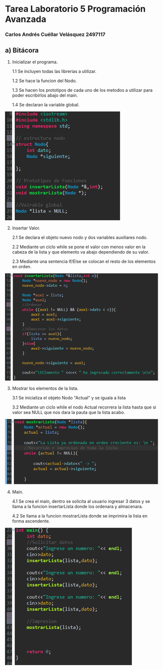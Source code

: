 # Tarea Laboratorio 5 Programación Avanzada

### Carlos Andrés Cuéllar Velásquez 2497117
       
## a) Bitácora


1. Inicializar el programa.

   1.1 Se incluyen todas las librerias a utilizar. 
   
   1.2 Se hace la funcion del Nodo.
   
   1.3 Se hacen los prototipos de cada uno de los metodos a utilizar para poder escribirlos abajo del main.
   
   1.4 Se declaran la variable global. 

 ![](Tarea5-Lab5Fotos/prototipos.png)

 
2. Insertar Valor.

   2.1 Se declara el objeto nuevo nodo y dos variables auxiliares nodo. 
   
   2.2 Mediante un ciclo while se pone el valor con menos valor en la cabeza de la lista y que elemento va abajo dependiendo de su valor.
   
   2.3 Mediante una sentencia If/Else se colocan el resto de los elementos en orden. 
   
![](Tarea5-Lab5Fotos/put.png)

3. Mostrar los elementos de la lista.

   3.1 Se inicializa el objeto Nodo "Actual" y se iguala a lista
   
   3.2 Mediante un ciclo while el nodo Actual recorrera la lista hasta que si valor sea NULL que nos dara la pauta que la lista acabo.

![](Tarea5-Lab5Fotos/show.png)

4. Main.

      4.1 Se crea el main, dentro se solicita al usuario ingresar 3 datos y se llama a la funcion insertarLista donde los ordenara y          almacenara. 
   
      4.2  Se llama a la funcion mostrarLista donde se imprimira la lista en forma ascendente.
   
![](Tarea5-Lab5Fotos/main.png)
